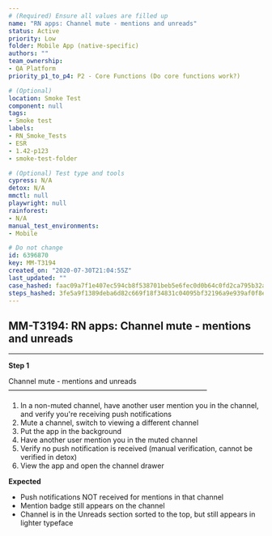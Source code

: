 ```yaml
---
# (Required) Ensure all values are filled up
name: "RN apps: Channel mute - mentions and unreads"
status: Active
priority: Low
folder: Mobile App (native-specific)
authors: ""
team_ownership: 
- QA Platform
priority_p1_to_p4: P2 - Core Functions (Do core functions work?)

# (Optional)
location: Smoke Test
component: null
tags: 
- Smoke test
labels: 
- RN_Smoke_Tests
- ESR
- 1.42-p123
- smoke-test-folder

# (Optional) Test type and tools
cypress: N/A
detox: N/A
mmctl: null
playwright: null
rainforest: 
- N/A
manual_test_environments: 
- Mobile

# Do not change
id: 6396870
key: MM-T3194
created_on: "2020-07-30T21:04:55Z"
last_updated: ""
case_hashed: faac09a7f1e407ec594cb8f538701beb5e6fec0d0b64c0fd2ca795b32a01edc603814c6e7dfad244058b0b01a16ec841
steps_hashed: 3fe5a9f1389deba6d82c669f18f34831c04095bf32196a9e939af0f8e9fce2db3f71821b8bf34d9cd5aadaf9d92bfbd7
---
```


<!-- (Auto-generated) Based on frontmatter's "key" and "name" -->

## MM-T3194: RN apps: Channel mute - mentions and unreads

---

**Step 1**

Channel mute - mentions and unreads\
————————————————————————————

1. In a non-muted channel, have another user mention you in the channel, and verify you're receiving push notifications
2. Mute a channel, switch to viewing a different channel
3. Put the app in the background
4. Have another user mention you in the muted channel
5. Verify no push notification is received (manual verification, cannot be verified in detox)
6. View the app and open the channel drawer

**Expected**

- Push notifications NOT received for mentions in that channel
- Mention badge still appears on the channel
- Channel is in the Unreads section sorted to the top, but still appears in lighter typeface
